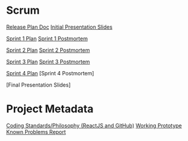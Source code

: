 # Scrum

[Release Plan Doc](https://docs.google.com/document/d/1Onq-bfWAmu75xCWyqnOhpCPokFJoNZfsXZQaxLq7Ek8/edit?usp=sharing)
[Initial Presentation Slides](https://docs.google.com/presentation/d/1VxtQIAU7xsOZ3iA3EPQStSUpOyp5C8wCYASGP9Hb9nA/edit#slide=id.ga1ab41d16f_2_75)

[Sprint 1 Plan](https://docs.google.com/document/d/1KJy57nsOGWPGx-Cn27PtIi7qVKyR_-FxMq45GG2_Hkc/edit)
[Sprint 1 Postmortem](https://docs.google.com/document/d/15PB8n0U_OGkKhotY7wEONobtrsowrKSwef7fJfUD9gk/edit)

[Sprint 2 Plan](https://docs.google.com/document/d/1Sxi-NsB56zNBmX0mCW7MpW0KsDk6t0s6FDvgV3da3hc/edit)
[Sprint 2 Postmortem](https://docs.google.com/document/d/1i4mvFluj56m2UKIAaQQwEKjZSd6hRV-78pp6wEOU39A/edit)

[Sprint 3 Plan](https://docs.google.com/document/d/1eWfYq-bzw5_vpFY6bO8KKEK-eRd2f6BOFJpW89xHhH8/edit)
[Sprint 3 Postmortem](https://docs.google.com/document/d/17r34Xe9nxGb4XQnjhMeiussYlRb8hX-2UXS3zM510cg/edit)

[Sprint 4 Plan](https://docs.google.com/document/d/1MnECYAfIRIT1Zms3I8IVS_9QyM8jH3yQZrCjpBPjwtA/edit)
[Sprint 4 Postmortem]

[Final Presentation Slides]


# Project Metadata 

[Coding Standards/Philosophy (ReactJS and GitHub)](https://docs.google.com/document/d/1u7Dt4eLe9mAcjrBQlE9lgMLkW-dGUbhgnox3C3OSZ-M/edit?usp=sharing)
[Working Prototype Known Problems Report](https://docs.google.com/document/d/1dM2hmh8a-CnuwkqoHUkunbcKrKfdbVzMUK21NT-03YU/edit?usp=sharing)
